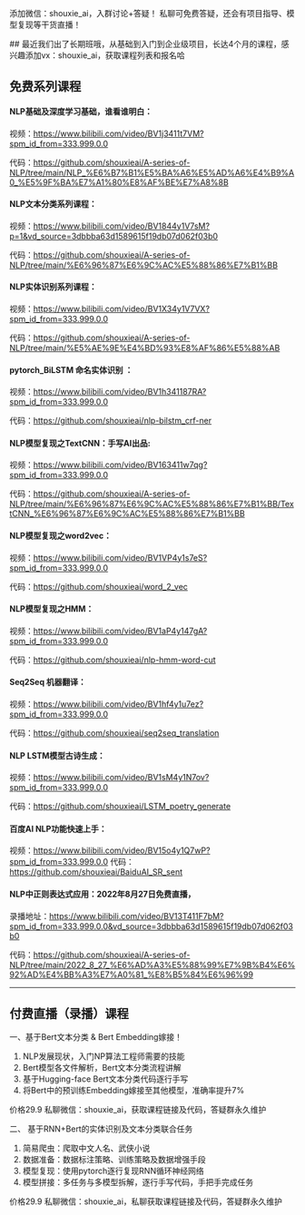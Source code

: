 添加微信：shouxie_ai，入群讨论+答疑！
私聊可免费答疑，还会有项目指导、模型复现等干货直播！

‍## 最近我们出了长期班哦，从基础到入门到企业级项目，长达4个月的课程，感兴趣添加vx：shouxie_ai，获取课程列表和报名哈

## 免费系列课程
#### NLP基础及深度学习基础，谁看谁明白：
视频：https://www.bilibili.com/video/BV1j3411t7VM?spm_id_from=333.999.0.0

代码：https://github.com/shouxieai/A-series-of-NLP/tree/main/NLP_%E6%B7%B1%E5%BA%A6%E5%AD%A6%E4%B9%A0_%E5%9F%BA%E7%A1%80%E8%AF%BE%E7%A8%8B


#### NLP文本分类系列课程：
视频：https://www.bilibili.com/video/BV1844y1V7sM?p=1&vd_source=3dbbba63d1589615f19db07d062f03b0

代码：https://github.com/shouxieai/A-series-of-NLP/tree/main/%E6%96%87%E6%9C%AC%E5%88%86%E7%B1%BB


#### NLP实体识别系列课程：
视频：https://www.bilibili.com/video/BV1X34y1V7VX?spm_id_from=333.999.0.0

代码：https://github.com/shouxieai/A-series-of-NLP/tree/main/%E5%AE%9E%E4%BD%93%E8%AF%86%E5%88%AB


#### pytorch_BiLSTM 命名实体识别 ：
视频：https://www.bilibili.com/video/BV1h341187RA?spm_id_from=333.999.0.0

代码：https://github.com/shouxieai/nlp-bilstm_crf-ner


#### NLP模型复现之TextCNN：手写AI出品: 
视频：https://www.bilibili.com/video/BV163411w7qg?spm_id_from=333.999.0.0

代码：https://github.com/shouxieai/A-series-of-NLP/tree/main/%E6%96%87%E6%9C%AC%E5%88%86%E7%B1%BB/TextCNN_%E6%96%87%E6%9C%AC%E5%88%86%E7%B1%BB


#### NLP模型复现之word2vec：
视频：https://www.bilibili.com/video/BV1VP4y1s7eS?spm_id_from=333.999.0.0

代码：https://github.com/shouxieai/word_2_vec


#### NLP模型复现之HMM：
视频：https://www.bilibili.com/video/BV1aP4y147gA?spm_id_from=333.999.0.0

代码：https://github.com/shouxieai/nlp-hmm-word-cut


#### Seq2Seq 机器翻译：
视频：https://www.bilibili.com/video/BV1hf4y1u7ez?spm_id_from=333.999.0.0

代码：https://github.com/shouxieai/seq2seq_translation


#### NLP LSTM模型古诗生成：
视频：https://www.bilibili.com/video/BV1sM4y1N7ov?spm_id_from=333.999.0.0

代码：https://github.com/shouxieai/LSTM_poetry_generate


#### 百度AI NLP功能快速上手：
视频：https://www.bilibili.com/video/BV15o4y1Q7wP?spm_id_from=333.999.0.0
代码：https://github.com/shouxieai/BaiduAI_SR_sent


#### NLP中正则表达式应用：2022年8月27日免费直播，
录播地址：https://www.bilibili.com/video/BV13T411F7bM?spm_id_from=333.999.0.0&vd_source=3dbbba63d1589615f19db07d062f03b0

代码：https://github.com/shouxieai/A-series-of-NLP/tree/main/2022_8_27_%E6%AD%A3%E5%88%99%E7%9B%B4%E6%92%AD%E4%BB%A3%E7%A0%81_%E8%B5%84%E6%96%99


------------------------------------
## 付费直播（录播）课程
一、基于Bert文本分类 & Bert Embedding嫁接！
1. NLP发展现状，入门NP算法工程师需要的技能
2. Bert模型各文件解析，Bert文本分类流程讲解
3. 基于Hugging-face Bert文本分类代码逐行手写
4. 将Bert中的预训练Embedding嫁接至其他模型，准确率提升7%

价格29.9  私聊微信：shouxie_ai，获取课程链接及代码，答疑群永久维护

 
 
二、 基于RNN+Bert的实体识别及文本分类联合任务
1. 简易爬虫：爬取中文人名、武侠小说
2. 数据准备：数据标注策略、训练策略及数据增强手段
2. 模型复现：使用pytorch逐行复现RNN循环神经网络
3. 模型拼接：多任务与多模型拆解，逐行手写代码，手把手完成任务

价格29.9  私聊微信：shouxie_ai，私聊获取课程链接及代码，答疑群永久维护

 
 

